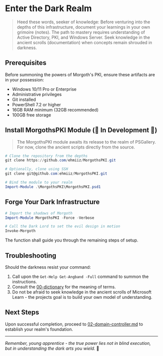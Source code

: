 # Enter the Dark Realm

> Heed these words, seeker of knowledge: Before venturing into the depths of this infrastructure, document your learnings in your own grimoire (notes). The path to mastery requires understanding of Active Directory, PKI, and Windows Server. Seek knowledge in the ancient scrolls (documentation) when concepts remain shrouded in darkness.

## Prerequisites

Before summoning the powers of Morgoth's PKI, ensure these artifacts are in your possession:

- Windows 10/11 Pro or Enterprise
- Administrative privileges
- Git installed
- PowerShell 7.2 or higher
- 16GB RAM minimum (32GB recommended)
- 100GB free storage

## Install MorgothsPKI Module (🚧 In Development 🚧)

> The MorgothsPKI module awaits its release to the realm of PSGallery. For now, clone the ancient scripts directly from the source.

```powershell
# Clone the repository from the depths
git clone https://github.com/ehmiiz/MorgothsPKI.git

# Optionally, clone using SSH
git clone git@github.com:ehmiiz/MorgothsPKI.git

# Bind the module to your realm
Import-Module .\MorgothsPKI\MorgothsPKI.psd1
```

## Forge Your Dark Infrastructure

```powershell
# Import the shadows of Morgoth
Import-Module MorgothsPKI -Force -Verbose

# Call the Dark Lord to set the evil design in motion
Invoke-Morgoth
```

The function shall guide you through the remaining steps of setup.

## Troubleshooting

Should the darkness resist your command:

1. Call upon the `Get-Help Get-Angband -Full` command to summon the instructions.
2. Consult the [00-dictionary](00-dictionary.md) for the meaning of terms.
3. Do not be afraid to seek knowledge in the ancient scrolls of Microsoft Learn - the projects goal is to build your own model of understanding.

## Next Steps

Upon successful completion, proceed to [02-domain-controller.md](02-domain-controller.md) to establish your realm's foundation.

---

*Remember, young apprentice - the true power lies not in blind execution, but in understanding the dark arts you wield.* 📜